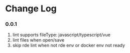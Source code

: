 # Change Log

### 0.0.1

1. lint supports fileType: javascript/typescript/vue
2. lint files when open/save
3. skip rde lint when not rde env or docker env not ready